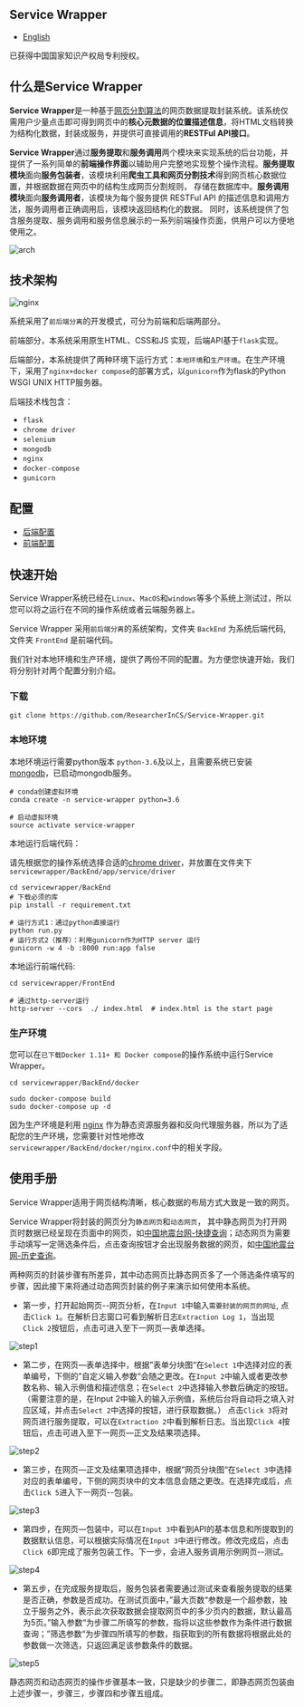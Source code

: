 ## Service Wrapper

- [English](README.md)

已获得中国国家知识产权局专利授权。

## 什么是Service Wrapper

**Service Wrapper**是一种基于[网页分割算法](https://github.com/liaocyintl/WebSegment)的网页数据提取封装系统。该系统仅需用户少量点击即可得到网页中的**核心元数据的位置描述信息**，将HTML文档转换为结构化数据，封装成服务，并提供可直接调用的**RESTFul API接口**。

**Service Wrapper**通过**服务提取**和**服务调用**两个模块来实现系统的后台功能，并提供了一系列简单的**前端操作界面**以辅助用户完整地实现整个操作流程。**服务提取模块**面向**服务包装者**，该模块利用**爬虫工具和网页分割技术**得到网页核心数据位置，并根据数据在网页中的结构生成网页分割规则， 存储在数据库中。**服务调用模块**面向**服务调用者**，该模块为每个服务提供 RESTFul API  的描述信息和调用方法，服务调用者正确调用后，该模块返回结构化的数据。 同时，该系统提供了包含服务提取、服务调用和服务信息展示的一系列前端操作页面，供用户可以方便地使用之。

![arch](introduction_image/arch.png)



## 技术架构

![nginx](introduction_image/nginx.png)

系统采用了`前后端分离`的开发模式，可分为前端和后端两部分。

前端部分，本系统采用原生HTML、CSS和JS 实现，后端API基于`flask`实现。

后端部分，本系统提供了两种环境下运行方式：`本地环境`和`生产环境`。在生产环境下，采用了`nginx+docker compose`的部署方式，以`gunicorn`作为flask的Python WSGI UNIX HTTP服务器。

后端技术栈包含：

- `flask`
- `chrome driver`
- `selenium`
- `mongodb`
- `nginx`
- `docker-compose`
- `gunicorn`

## 配置

- [后端配置](BackEnd/README_chn.md)
- [前端配置](FrontEnd/README.md)

## 快速开始

Service Wrapper系统已经在`Linux`、`MacOS`和`windows`等多个系统上测试过，所以您可以将之运行在不同的操作系统或者云端服务器上。

Service Wrapper 采用`前后端分离`的系统架构，文件夹 `BackEnd` 为系统后端代码, 文件夹 `FrontEnd` 是前端代码。

我们针对本地环境和生产环境，提供了两份不同的配置。为方便您快速开始，我们将分别针对两个配置分别介绍。

### 下载

```git clone https://github.com/ResearcherInCS/Service-Wrapper.git```

### 本地环境

本地环境运行需要python版本 `python-3.6`及以上，且需要系统已安装[mongodb](https://www.mongodb.com/download-center/community)，已启动mongodb服务。

```shell
# conda创建虚拟环境
conda create -n service-wrapper python=3.6

# 启动虚拟环境
source activate service-wrapper
```

本地运行后端代码：

请先根据您的操作系统选择合适的[chrome driver](http://chromedriver.storage.googleapis.com/index.html)，并放置在文件夹下`servicewrapper/BackEnd/app/service/driver`

```shell
cd servicewrapper/BackEnd
# 下载必须的库
pip install -r requirement.txt

# 运行方式1：通过python直接运行
python run.py
# 运行方式2（推荐）：利用gunicorn作为HTTP server 运行
gunicorn -w 4 -b :8000 run:app false
```

本地运行前端代码:

```shell
cd servicewrapper/FrontEnd

# 通过http-server运行
http-server --cors  ./ index.html  # index.html is the start page

```

### 生产环境

您可以在`已下载Docker 1.11+ 和 Docker compose`的操作系统中运行Service Wrapper。

```shell
cd servicewrapper/BackEnd/docker

sudo docker-compose build
sudo docker-compose up -d
```

因为生产环境是利用 [nginx](https://www.nginx.com/) 作为静态资源服务器和反向代理服务器，所以为了适配您的生产环境，您需要针对性地修改`servicewrapper/BackEnd/docker/nginx.conf`中的相关字段。



## 使用手册

Service Wrapper适用于网页结构清晰，核心数据的布局方式大致是一致的网页。

Service Wrapper将封装的网页分为`静态网页`和`动态网页`， 其中静态网页为打开网页时数据已经呈现在页面中的网页，如[中国地震台网-快捷查询](http://www.ceic.ac.cn/speedsearch?time=7)；动态网页为需要手动填写一定筛选条件后，点击查询按钮才会出现服务数据的网页，如[中国地震台网-历史查询](http://www.ceic.ac.cn/history)。

两种网页的封装步骤有所差异，其中动态网页比静态网页多了一个筛选条件填写的步骤，因此接下来将通过动态网页封装的例子来演示如何使用本系统。

- 第一步，打开起始网页--网页分析，在`Input 1`中输入`需要封装的网页的网址`, 点击`Click 1`。在解析日志窗口可看到解析日志`Extraction Log 1`，当出现`Click 2`按钮后，点击可进入至下一网页—表单选择。

![step1](introduction_image/step1.png)



- 第二步，在网页—表单选择中，根据”表单分块图“在`Select 1`中选择对应的表单编号，下侧的”自定义输入参数“会随之更改。在`Input 2`中输入或者更改参数名称、输入示例值和描述信息；在`Select 2`中选择输入参数后确定的按钮。（需要注意的是，在Input 2中输入的输入示例值，系统后台将自动将之填入对应区域，并点击`Select 2`中选择的按钮，进行获取数据。） 点击`Click 3`将对网页进行服务提取，可以在`Extraction 2`中看到解析日志。当出现`Click 4`按钮后，点击可进入至下一网页—正文及结果项选择。

![step2](introduction_image/step2.png)

- 第三步，在网页—正文及结果项选择中，根据”网页分块图“在`Select 3`中选择对应的表单编号，下侧的网页块中的文本信息会随之更改。在选择完成后，点击`Click 5`进入下一网页--包装。

![step3](introduction_image/step3.png)

- 第四步，在网页—包装中，可以在`Input 3`中看到API的基本信息和所提取到的数据默认信息，可以根据实际情况在`Input 3`中进行修改。修改完成后，点击`Click 6`即完成了服务包装工作。下一步，会进入服务调用示例网页--测试。

![step4](introduction_image/step4.png)

- 第五步，在完成服务提取后，服务包装者需要通过测试来查看服务提取的结果是否正确，参数是否成功。在测试页面中，”最大页数“参数是一个超参数，独立于服务之外，表示此次获取数据会提取网页中的多少页内的数据，默认最高为5页。”输入参数“为步骤二所填写的参数，指将以这些参数作为条件进行数据查询；”筛选参数“为步骤四所填写的参数，指获取到的所有数据将根据此处的参数做一次筛选，只返回满足该参数条件的数据。

![step5](introduction_image/step5.png)



静态网页和动态网页的操作步骤基本一致，只是缺少的步骤二，即静态网页包装由上述步骤一，步骤三，步骤四和步骤五组成。
